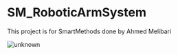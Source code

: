 # SM_RoboticArmSystem

This project is for SmartMethods done by Ahmed Melibari

![unknown](https://user-images.githubusercontent.com/67350229/124039954-9a697f80-da0c-11eb-822d-0fc9b9f6a516.png)

